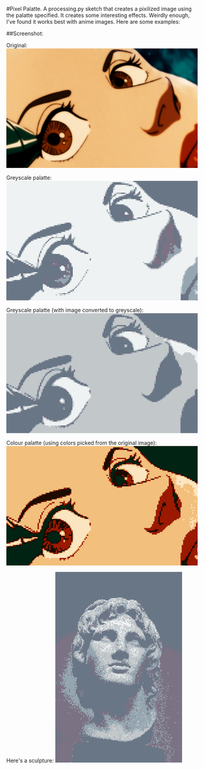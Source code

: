 #Pixel Palatte.
A processing.py sketch that creates a pixilized image using the palatte specified.
It creates some interesting effects. Weirdly enough, I've found it works best with anime images.
Here are some examples:

##Screenshot:

Original:
![anime-girl-original](animegirl1.png)

Greyscale palatte:
![anime-girl-grey1](animegirlgrey1.PNG)

Greyscale palatte (with image converted to greyscale):
![anime-girl-grey2](animegirlgrey2.PNG)

Colour palatte (using colors picked from the original image):
![anime-girl-colour](animegirlcolor.PNG)


Here's a sculpture:
![sculpture](sculpture.PNG)